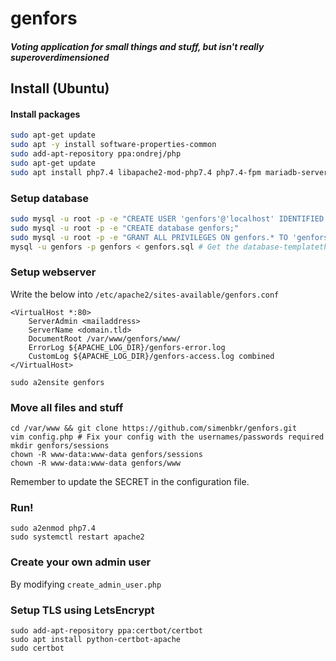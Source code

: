 
# genfors

##### Voting application for small things and stuff, but isn't really superoverdimensioned


## Install (Ubuntu)

#### Install packages
```bash
sudo apt-get update
sudo apt -y install software-properties-common
sudo add-apt-repository ppa:ondrej/php
sudo apt-get update
sudo apt install php7.4 libapache2-mod-php7.4 php7.4-fpm mariadb-server php7.4-mysql
```

### Setup database
```bash
sudo mysql -u root -p -e "CREATE USER 'genfors'@'localhost' IDENTIFIED BY '<password>';"
sudo mysql -u root -p -e "CREATE database genfors;"
sudo mysql -u root -p -e "GRANT ALL PRIVILEGES ON genfors.* TO 'genfors'@'localhost'; flush privileges"
mysql -u genfors -p genfors < genfors.sql # Get the database-templatethingy
```

### Setup webserver
Write the below into ```/etc/apache2/sites-available/genfors.conf```
```
<VirtualHost *:80>
	ServerAdmin <mailaddress>
	ServerName <domain.tld>
	DocumentRoot /var/www/genfors/www/
	ErrorLog ${APACHE_LOG_DIR}/genfors-error.log
	CustomLog ${APACHE_LOG_DIR}/genfors-access.log combined
</VirtualHost>
```

```
sudo a2ensite genfors
```

### Move all files and stuff
```
cd /var/www && git clone https://github.com/simenbkr/genfors.git
vim config.php # Fix your config with the usernames/passwords required
mkdir genfors/sessions
chown -R www-data:www-data genfors/sessions
chown -R www-data:www-data genfors/www
```
Remember to update the SECRET in the configuration file.

### Run!

```
sudo a2enmod php7.4
sudo systemctl restart apache2
```

### Create your own admin user 
By modifying ```create_admin_user.php```


### Setup TLS using LetsEncrypt
```
sudo add-apt-repository ppa:certbot/certbot
sudo apt install python-certbot-apache
sudo certbot
```